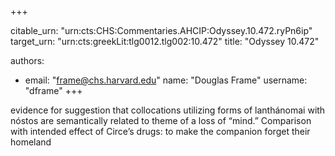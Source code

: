 +++


citable_urn: "urn:cts:CHS:Commentaries.AHCIP:Odyssey.10.472.ryPn6ip"
target_urn: "urn:cts:greekLit:tlg0012.tlg002:10.472"
title: "Odyssey 10.472"

authors:
- email: "frame@chs.harvard.edu"
  name: "Douglas Frame"
  username: "dframe"
+++

<p>evidence for suggestion that collocations utilizing forms of lanthánomai with nóstos are semantically related to theme of a loss of “mind.” Comparison with intended effect of Circe’s drugs: to make the companion forget their homeland</p>